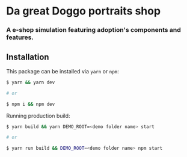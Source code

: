 # Da great Doggo portraits shop

### A e-shop simulation featuring adoption's components and features.

## Installation

This package can be installed via `yarn` or `npm`:

```sh
$ yarn && yarn dev

# or

$ npm i && npm dev
```

Running production build:

```sh
$ yarn build && yarn DEMO_ROOT=<demo folder name> start

# or

$ yarn run build && DEMO_ROOT=<demo folder name> npm start
```

